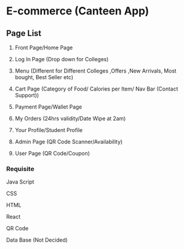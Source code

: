 # E-commerce (Canteen App) 

## Page List
1. Front Page/Home Page 

2. Log In Page (Drop down for Colleges) 

3. Menu (Different for Different Colleges ,Offers ,New Arrivals, Most bought, Best Seller etc) 

4. Cart Page (Category of Food/ Calories per Item/ Nav Bar (Contact Support))

5. Payment Page/Wallet Page  

6. My Orders (24hrs validity/Date Wipe at 2am) 

7. Your Profile/Student Profile 

8. Admin Page (QR Code Scanner/Availability) 

9. User Page (QR Code/Coupon) 


### Requisite 

Java Script 

CSS 

HTML 

React 

QR Code 

Data Base (Not Decided) 

